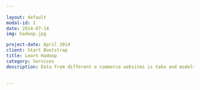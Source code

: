 ```yaml
---
  
layout: default
modal-id: 1
date: 2014-07-14
img: hadoop.jpg

project-date: April 2014
client: Start Bootstrap
title: Learn Hadoop
category: Services
description: Data from different e commerce websites is take and models are built to predict the products on whic a vistor to the website might click. Notebook of this project is at <a href="https://github.com/pbpranavk/eCommerceData/blob/master/contentBasedPrediction.ipynb"  class="btn btn-default"><i class="fa fa-fw fa-github"></i> github</a> 
 

---
```

